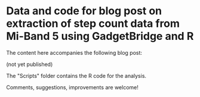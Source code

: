 # Data and code for blog post on extraction of step count data from Mi-Band 5 using GadgetBridge and R

The content here accompanies the following blog post:

(not yet published)

The "Scripts" folder contains the R code for the analysis.

Comments, suggestions, improvements are welcome!

